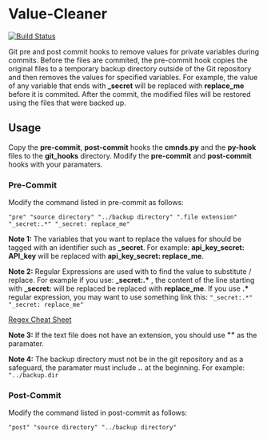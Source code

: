 # Value-Cleaner
[![Build Status](https://travis-ci.org/HauptJ/Value-Cleaner.svg?branch=master)](https://travis-ci.org/HauptJ/Value-Cleaner)

Git pre and post commit hooks to remove values for private variables during commits. Before the files are commited, the pre-commit hook copies the original files to a temporary backup directory outside of the Git repository and then removes the values for specified variables. For example, the value of any variable that ends with **\_secret** will be replaced with **replace\_me** before it is commited. After the commit, the modified files will be restored using the files that were backed up.

Usage
------
Copy the **pre-commit**, **post-commit** hooks the **cmnds.py** and the **py-hook** files to the **git\_hooks** directory. Modify the **pre-commit** and **post-commit** hooks with your paramaters. 


### Pre-Commit

Modify the command listed in pre-commit as follows:

```"pre" "source directory" "../backup directory" ".file extension" "_secret:.*" "_secret: replace_me"```

**Note 1:** The variables that you want to replace the values for should be tagged with an identifier such as __\_secret__. For example: __api_key_secret: API_key__ will be replaced with __api_key_secret: replace\_me__. 

**Note 2:** Regular Expressions are used with to find the value to substitute / replace. For example if you use: __\_secret:.\*__ , the content of the line starting with __\_secret:__ will be replaced be replaced with __replace\_me__. If you use __\.\*__ regular expression, you may want to use something link this: ```"_secret:.*" "_secret: replace_me"```

[Regex Cheat Sheet](http://www.rexegg.com/regex-quickstart.html "Regex Cheat Sheet")

**Note 3:** If the text file does not have an extension, you should use **""** as the paramater.

**Note 4:** The backup directory must not be in the git repository and as a safeguard, the paramater must include __..__ at the beginning. For example: ```"../backup.dir```

### Post-Commit

Modify the command listed in post-commit as follows:

```"post" "source directory" "../backup directory"```
